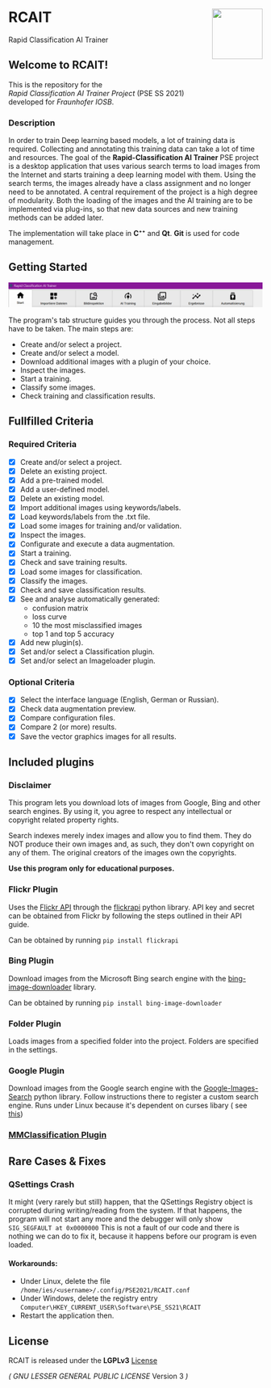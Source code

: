 # RCAIT<img style="float: right;" height="100" src="D:\Users\Paul\Documents\CLion_Projekte\RCAIT\Resources\RCAIT.svg" width="100"/>

Rapid Classification AI Trainer

## Welcome to RCAIT!

This is the repository for the </br>_Rapid Classification AI Trainer Project_ (PSE SS 2021) </br> developed for
_Fraunhofer IOSB_.

### Description

In order to train Deep learning based models, a lot of training data is required. Collecting and annotating this
training data can take a lot of time and resources. The goal of the **Rapid-Classification AI Trainer** PSE project is a
desktop application that uses various search terms to load images from the Internet and starts training a deep learning
model with them. Using the search terms, the images already have a class assignment and no longer need to be annotated.
A central requirement of the project is a high degree of modularity. Both the loading of the images and the AI training
are to be implemented via plug-ins, so that new data sources and new training methods can be added later.

The implementation will take place in **C⁺⁺** and **Qt**. **Git** is used for code management.

## Getting Started

![](Resources/README_Resources/tabbar.png)

The program's tab structure guides you through the process. Not all steps have to be taken. The main steps are:

* Create and/or select a project.
* Create and/or select a model.
* Download additional images with a plugin of your choice.
* Inspect the images.
* Start a training.
* Classify some images.
* Check training and classification results.

## Fullfilled Criteria

### Required Criteria

- [x] Create and/or select a project.
- [x] Delete an existing project.
- [x] Add a pre-trained model.
- [x] Add a user-defined model.
- [x] Delete an existing model.
- [x] Import additional images using keywords/labels.
- [x] Load keywords/labels from the .txt file.
- [x] Load some images for training and/or validation.
- [x] Inspect the images.
- [x] Configurate and execute a data augmentation.
- [x] Start a training.
- [x] Check and save training results.
- [x] Load some images for classification.
- [x] Classify the images.
- [x] Check and save classification results.
- [x] See and analyse automatically generated: 
  - confusion matrix
  - loss curve
  - 10 the most misclassified images
  - top 1 and top 5 accuracy
- [x] Add new plugin(s).
- [x] Set and/or select a Classification plugin.
- [x] Set and/or select an Imageloader plugin.

### Optional Criteria

- [x] Select the interface language (English, German or Russian).
- [x] Check data augmentation preview.
- [x] Compare configuration files.
- [x] Compare 2 (or more) results.
- [x] Save the vector graphics images for all results.

## Included plugins

### Disclaimer

This program lets you download lots of images from Google, Bing and other search engines. By using it, you agree to
respect any intellectual or copyright related property rights.

Search indexes merely index images and allow you to find them. They do NOT produce their own images and, as such, they
don't own copyright on any of them. The original creators of the images own the copyrights.

**Use this program only for educational purposes.**

### Flickr Plugin

Uses the [Flickr API](https://www.flickr.com/services/api/) through the [flickrapi](https://pypi.org/project/flickrapi/)
python library. API key and secret can be obtained from Flickr by following the steps outlined in their API guide.

Can be obtained by running `pip install flickrapi`

### Bing Plugin

Download images from the Microsoft Bing search engine with
the [bing-image-downloader](https://github.com/gurugaurav/bing_image_downloader) library.

Can be obtained by running `pip install bing-image-downloader`

### Folder Plugin

Loads images from a specified folder into the project. Folders are specified in the settings.

### Google Plugin

Download images from the Google search engine with
the [Google-Images-Search](https://pypi.org/project/Google-Images-Search/) python library. Follow instructions there to
register a custom search engine. Runs under Linux because it's dependent on curses libary (
see [this](https://stackoverflow.com/questions/35850362/importerror-no-module-named-curses-when-trying-to-import-blessings))

### [MMClassification Plugin](https://github.com/open-mmlab/mmclassification)

## Rare Cases & Fixes

### QSettings Crash

It might (very rarely but still) happen, that the QSettings Registry object is corrupted during writing/reading from the
system. If that happens, the program will not start any more and the debugger will only show `SIG_SEGFAULT at 0x0000000`
This is not a fault of our code and there is nothing we can do to fix it, because it happens before our program is even
loaded.

#### Workarounds:

- Under Linux, delete the file `/home/ies/<username>/.config/PSE2021/RCAIT.conf`
- Under Windows, delete the registry entry `Computer\HKEY_CURRENT_USER\Software\PSE_SS21\RCAIT`
- Restart the application then.

## License

RCAIT is released under the **LGPLv3** [License](LICENSE)

_( GNU LESSER GENERAL PUBLIC LICENSE_ Version 3 _)_
